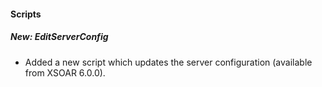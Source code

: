 
#### Scripts
##### New: EditServerConfig
- Added a new script which updates the server configuration (available from XSOAR 6.0.0).
